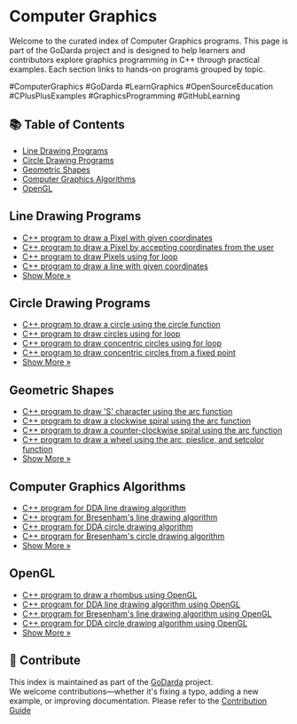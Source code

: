 # Computer Graphics

Welcome to the curated index of Computer Graphics programs. This page is part of the GoDarda project and is designed to help learners and contributors explore graphics programming in C++ through practical examples. Each section links to hands-on programs grouped by topic.

#ComputerGraphics #GoDarda #LearnGraphics #OpenSourceEducation #CPlusPlusExamples #GraphicsProgramming #GitHubLearning

## 📚 Table of Contents

- [Line Drawing Programs](#line-drawing-programs)
- [Circle Drawing Programs](#circle-drawing-programs)
- [Geometric Shapes](#geometric-shapes)
- [Computer Graphics Algorithms](#computer-graphics-algorithms)
- [OpenGL](#opengl)

## Line Drawing Programs

- [C++ program to draw a Pixel with given coordinates](https://godarda.in/cg/line/gdfdmuv)  
- [C++ program to draw a Pixel by accepting coordinates from the user](https://godarda.in/cg/line/gdgwavy)  
- [C++ program to draw Pixels using for loop](https://godarda.in/cg/line/gddwydv)  
- [C++ program to draw a line with given coordinates](https://godarda.in/cg/line/gdyvzde)  
- [Show More »](https://godarda.in/cg/line)

## Circle Drawing Programs

- [C++ program to draw a circle using the circle function](https://godarda.in/cg/circle/gdzepyi)  
- [C++ program to draw circles using for loop](https://godarda.in/cg/circle/gdmqler)  
- [C++ program to draw concentric circles using for loop](https://godarda.in/cg/circle/gdmgezv)  
- [C++ program to draw concentric circles from a fixed point](https://godarda.in/cg/circle/gdekhai)  
- [Show More »](https://godarda.in/cg/circle)

## Geometric Shapes

- [C++ program to draw 'S' character using the arc function](https://godarda.in/cg/shapes/gdzewpm)  
- [C++ program to draw a clockwise spiral using the arc function](https://godarda.in/cg/shapes/gddqonb)  
- [C++ program to draw a counter-clockwise spiral using the arc function](https://godarda.in/cg/shapes/gddkwaa)  
- [C++ program to draw a wheel using the arc, pieslice, and setcolor function](https://godarda.in/cg/shapes/gdseage)  
- [Show More »](https://godarda.in/cg/shapes)

## Computer Graphics Algorithms

- [C++ program for DDA line drawing algorithm](https://godarda.in/cg/algorithms/gdllgea)  
- [C++ program for Bresenham's line drawing algorithm](https://godarda.in/cg/algorithms/gdevpys)  
- [C++ program for DDA circle drawing algorithm](https://godarda.in/cg/algorithms/gdfcwdy)  
- [C++ program for Bresenham's circle drawing algorithm](https://godarda.in/cg/algorithms/gdzzahy)  
- [Show More »](https://godarda.in/cg/algorithms)

## OpenGL

- [C++ program to draw a rhombus using OpenGL](https://godarda.in/cg/opengl/gddcivl)  
- [C++ program for DDA line drawing algorithm using OpenGL](https://godarda.in/cg/opengl/gdyulza)  
- [C++ program for Bresenham's line drawing algorithm using OpenGL](https://godarda.in/cg/opengl/gdhdyuk)  
- [C++ program for DDA circle drawing algorithm using OpenGL](https://godarda.in/cg/opengl/gdwgeyh)  
- [Show More »](https://godarda.in/cg/opengl)

## 🤝 Contribute

This index is maintained as part of the [GoDarda](https://github.com/godarda) project.  
We welcome contributions—whether it's fixing a typo, adding a new example, or improving documentation. Please refer to the [Contribution Guide](https://github.com/godarda/godarda.in/blob/main/CONTRIBUTING.md)